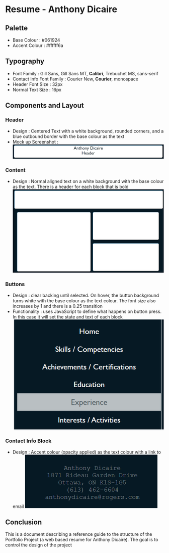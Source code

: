 # Resume - Anthony Dicaire

## Palette
- Base Colour : #061924
- Accent Colour : #ffffff6a

## Typography
- Font Family : Gill Sans, Gill Sans MT, **Calibri**, Trebuchet MS, sans-serif
- Contact Info Font Family : Courier New, **Courier**, monospace
- Header Font Size : 32px
- Normal Text Size : 16px

## Components and Layout
### Header
- Design : Centered Text with a white background, rounded corners, and a blue outbound border with the base colour as the text
- Mock up Screenshot :
![Header Mock-up](header.png)

### Content
- Design : Normal aligned text on a white background with the base colour as the text. There is a header for each block that is bold
![TextBlock Mock-up](textblock.png)

### Buttons
- Design : clear backing until selected. On hover, the button background turns white with the base colour as the text colour. The font 
  size also increases by 1 and there is a 0.25 transition
- Functionality : uses JavaScript to define what happens on button press. In this case it will set the state and text of each block
![ButtonBlock Mock-up](buttons.png)

### Contact Info Block
- Design : Accent colour (opacity applied) as the text colour with a link to email
![ContactInfo Mock-up](contactinfo.png)

## Conclusion
This is a document describing a reference guide to the structure of the Portfolio Project (a web based resume for Anthony Dicaire).
The goal is to control the design of the project